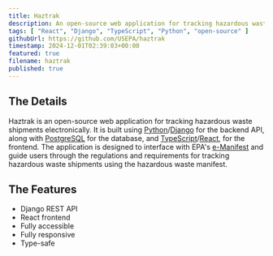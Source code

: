```yaml
---
title: Haztrak
description: An open-source web application for tracking hazardous waste shipments electronically.
tags: [ "React", "Django", "TypeScript", "Python", "open-source" ]
githubUrl: https://github.com/USEPA/haztrak
timestamp: 2024-12-01T02:39:03+00:00
featured: true
filename: haztrak
published: true
---
```


## The Details

Haztrak is an open-source web application for tracking hazardous waste shipments electronically.
It is built using [Python](https://www.python.org/)/[Django](https://www.djangoproject.com/)
for the backend API, along with [PostgreSQL](https://www.postgresql.org/) for the database,
and [TypeScript](https://www.typescriptlang.org/)/[React](https://react.dev/), for the frontend.
The application is designed to interface with EPA's [e-Manifest](https://www.epa.gov/e-manifest)
and guide users through the regulations and requirements for tracking hazardous waste shipments
using the hazardous waste manifest.

## The Features

- Django REST API
- React frontend
- Fully accessible
- Fully responsive
- Type-safe
